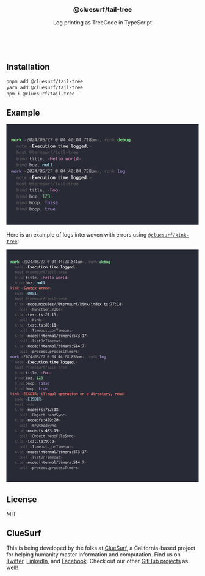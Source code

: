 <br/>
<br/>
<br/>
<br/>
<br/>
<br/>
<br/>

<h3 align='center'>@cluesurf/tail-tree</h3>
<p align='center'>
  Log printing as TreeCode in TypeScript
</p>

<br/>
<br/>
<br/>

## Installation

```
pnpm add @cluesurf/tail-tree
yarn add @cluesurf/tail-tree
npm i @cluesurf/tail-tree
```

## Example

<p align='center'>
  <img src='https://github.com/cluesurf/tail-tree.js/blob/make/view/tail-tree.png?raw=true' width='520'/>
</p>

Here is an example of logs interwoven with errors using
[`@cluesurf/kink-tree`](https://github.com/cluesurf/kink-tree.js):

<p align='center'>
  <img src='https://github.com/cluesurf/tail-tree.js/blob/make/view/flow.png?raw=true' width='520'/>
</p>

## License

MIT

## ClueSurf

This is being developed by the folks at [ClueSurf](https://clue.surf), a
California-based project for helping humanity master information and
computation. Find us on [Twitter](https://twitter.com/cluesurf),
[LinkedIn](https://www.linkedin.com/company/cluesurf), and
[Facebook](https://www.facebook.com/cluesurf). Check out our other
[GitHub projects](https://github.com/cluesurf) as well!
